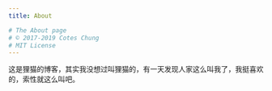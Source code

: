 ```yaml
---
title: About

# The About page
# © 2017-2019 Cotes Chung
# MIT License
---
```


这是狸猫的博客，其实我没想过叫狸猫的，有一天发现人家这么叫我了，我挺喜欢的，索性就这么叫吧。

